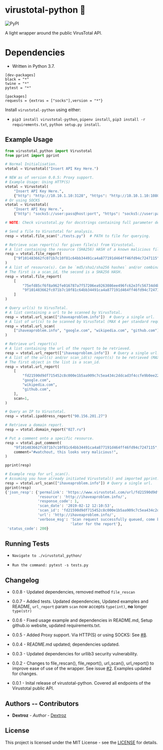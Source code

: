# virustotal-python 🐍
![PyPI](https://img.shields.io/pypi/v/virustotal-python.svg?style=flat-square)

A light wrapper around the public VirusTotal API.

# Dependencies
* Written in Python 3.7.

```
[dev-packages]
black = "*"
twine = "*"
pytest = "*"

[packages]
requests = {extras = ["socks"],version = "*"}
```

Install `virustotal-python` using either:
* `pip3 install virustotal-python`, `pipenv install`, `pip3 install -r requirements.txt`, `python setup.py install`.

## Example Usage
```python
from virustotal_python import Virustotal
from pprint import pprint

# Normal Initialisation.
vtotal = Virustotal("Insert API Key Here.")

# NEW as of version 0.0.5: Proxy support.
# Example Usage: Using HTTP(S)
vtotal = Virustotal(
    "Insert API Key Here.",
    {"http": "http://10.10.1.10:3128", "https": "http://10.10.1.10:1080"})
# Or using SOCKS
vtotal = Virustotal(
    "Insert API Key Here.",
    {"http": "socks5://user:pass@host:port", "https": "socks5://user:pass@host:port"})

# NOTE: Check virustotal.py for docstrings containing full parameter descriptions.

# Send a file to Virustotal for analysis.
resp = vtotal.file_scan("./tests.py")  # PATH to file for querying.

# Retrieve scan report(s) for given file(s) from Virustotal.
# A list containing the resource (SHA256) HASH of a known malicious file.
resp = vtotal.file_report(
    ["9f101483662fc071b7c10f81c64bb34491ca4a877191d464ff46fd94c7247115"]
)
# A list of resource(s). Can be `md5/sha1/sha256 hashes` and/or combination of hashes and scan_ids (MAX 4 per standard request rate).
# The first is a scan_id, the second is a SHA256 HASH.
resp = vtotal.file_report(
    [
        "75efd85cf6f8a962fe016787a7f57206ea9263086ee496fc62e3fc56734d4b53-1555351539",
        "9f101483662fc071b7c10f81c64bb34491ca4a877191d464ff46fd94c7247115",
    ]
)

# Query url(s) to VirusTotal.
# A list containing a url to be scanned by VirusTotal.
resp = vtotal.url_scan(["ihaveaproblem.info"])  # Query a single url.
# A list of url(s) to be scanned by VirusTotal (MAX 4 per standard request rate).
resp = vtotal.url_scan(
    ["ihaveaproblem.info", "google.com", "wikipedia.com", "github.com"]
)

# Retrieve url report(s)
# A list containing the url of the report to be retrieved.
resp = vtotal.url_report(["ihaveaproblem.info"])  # Query a single url.
# A list of the url(s) and/or scan_id(s) report(s) to be retrieved (MAX 4 per standard request rate).
# The first object in the list is a scan_id.
resp = vtotal.url_report(
    [
        "fd21590d9df715452c8c000e1b5aa909c7c5ea434c2ddcad3f4ccfe9b0ee224e-1555352750",
        "google.com",
        "wikipedia.com",
        "github.com",
    ],
    scan=1,
)

# Query an IP to Virustotal.
resp = vtotal.ipaddress_report("90.156.201.27")

# Retrieve a domain report.
resp = vtotal.domain_report("027.ru")

# Put a comment onto a specific resource.
resp = vtotal.put_comment(
    "9f101483662fc071b7c10f81c64bb34491ca4a877191d464ff46fd94c7247115",
    comment="#watchout, this looks very malicious!",
)

pprint(resp)
```

```python
# Example resp for url_scan().
# Assuming you have already initiated Virustotal() and imported pprint.
resp = vtotal.url_scan(["ihaveaproblem.info"]) # Query a single url.
pprint(resp)
{'json_resp': {'permalink': 'https://www.virustotal.com/url/fd21590d9df715452c8c000e1b5aa909c7c5ea434c2ddcad3f4ccfe9b0ee224e/analysis/1549973453/',
               'resource': 'http://ihaveaproblem.info/',
               'response_code': 1,
               'scan_date': '2019-02-12 12:10:53',
               'scan_id': 'fd21590d9df715452c8c000e1b5aa909c7c5ea434c2ddcad3f4ccfe9b0ee224e-1549973453',
               'url': 'http://ihaveaproblem.info/',
               'verbose_msg': 'Scan request successfully queued, come back '
                              'later for the report'},
 'status_code': 200}
```

## Running Tests

* `Navigate to ./virustotal_python/`

* `Run the command: pytest -s tests.py`

## Changelog

* 0.0.8 - Updated dependencies, removed method `file_rescan`

* 0.0.7 - Added tests. Updated dependencies, Updated examples and README, `url_report` param `scan` now accepts `type(int)`, **no** longer `type(str)`

* 0.0.6 - Fixed usage example and dependencies in README.md, Setup github.io website, updated requirements.txt.

* 0.0.5 - Added Proxy support. Via HTTP(S) or using SOCKS: See [#8](https://github.com/Dextroz/virustotal-python/pull/8).

* 0.0.4 - README.md updated; dependencies updated.

* 0.0.3 - Updated dependencies for urllib3 security vulnerability.

* 0.0.2 - Changes to file_rescan(), file_report(), url_scan(), url_report() to improve ease of use of the wrapper. See issue [#2](https://github.com/Dextroz/virustotal-python/issues/2). Examples updated for changes.

* 0.0.1 - Inital release of virustotal-python. Covered all endpoints of the Virustotal public API. 

## Authors -- Contributors

* **Dextroz** - *Author* - [Dextroz](https://github.com/Dextroz)

## License
This project is licensed under the MIT License - see the [LICENSE](LICENSE) for details.